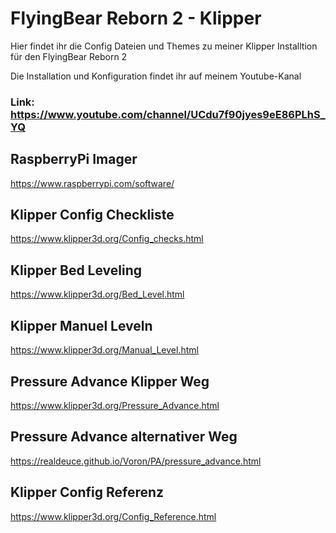 # FlyingBear Reborn 2 - Klipper

Hier findet ihr die Config Dateien und Themes zu meiner Klipper Installtion für den FlyingBear Reborn 2

Die Installation und Konfiguration findet ihr auf meinem Youtube-Kanal

### Link: https://www.youtube.com/channel/UCdu7f90jyes9eE86PLhS_YQ

## RaspberryPi Imager
https://www.raspberrypi.com/software/

## Klipper Config Checkliste
https://www.klipper3d.org/Config_checks.html

## Klipper Bed Leveling
https://www.klipper3d.org/Bed_Level.html

## Klipper Manuel Leveln
https://www.klipper3d.org/Manual_Level.html
## Pressure Advance Klipper Weg
https://www.klipper3d.org/Pressure_Advance.html
## Pressure Advance alternativer Weg
https://realdeuce.github.io/Voron/PA/pressure_advance.html

## Klipper Config Referenz
https://www.klipper3d.org/Config_Reference.html
